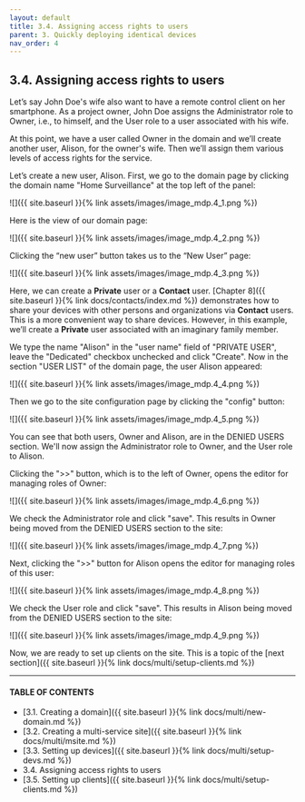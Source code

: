 ```yaml
---
layout: default
title: 3.4. Assigning access rights to users
parent: 3. Quickly deploying identical devices
nav_order: 4
---
```


## 3.4. Assigning access rights to users

Let’s say John Doe's wife also want to have a remote control client on her smartphone. As a project owner, John Doe assigns the <span class="text-role">Administrator</span> role to Owner, i.e., to himself, and the <span class="text-role">User</span> role to a user associated with his wife.  

At this point, we have a user called Owner in the domain and we’ll create another user, Alison, for the owner's wife. Then we’ll assign them various levels of access rights for the service.  

Let’s create a new user, Alison. First, we go to the domain page by clicking the domain name "Home Surveillance" at the top left of the panel:

![]({{ site.baseurl }}{% link assets/images/image_mdp.4_1.png %})

Here is the view of our domain page:

![]({{ site.baseurl }}{% link assets/images/image_mdp.4_2.png %})

Clicking the “new user” button takes us to the “New User” page:

![]({{ site.baseurl }}{% link assets/images/image_mdp.4_3.png %})

Here, we can create a **Private** user or a **Contact** user. [Chapter 8]({{ site.baseurl }}{% link docs/contacts/index.md %}) demonstrates how to share your devices with other persons and organizations via **Contact** users. This is a more convenient way to share devices. However, in this example, we’ll create a **Private** user associated with an imaginary family member.  

We type the name "Alison" in the "user name" field of "PRIVATE USER", leave the "Dedicated" checkbox unchecked and click "Create". Now in the section "USER LIST" of the domain page, the user Alison appeared:

![]({{ site.baseurl }}{% link assets/images/image_mdp.4_4.png %})

Then we go to the site configuration page by clicking the "<span class="text-cyan">config</span>" button:  

![]({{ site.baseurl }}{% link assets/images/image_mdp.4_5.png %})

You can see that both users, Owner and Alison, are in the <span class="text-red">DENIED USERS</span> section. We'll now assign the <span class="text-role">Administrator</span> role to Owner, and the <span class="text-role">User</span> role to Alison.  

Clicking the "<span class="text-cyan">&gt;&gt;</span>" button, which is to the left of Owner, opens the editor for managing roles of Owner:

![]({{ site.baseurl }}{% link assets/images/image_mdp.4_6.png %})

We check the <span class="text-role">Administrator</span> role and click "<span class="text-green">save</span>". This results in Owner being moved from the <span class="text-red">DENIED USERS</span> section to the site:  

![]({{ site.baseurl }}{% link assets/images/image_mdp.4_7.png %})

Next, clicking the "<span class="text-cyan">&gt;&gt;</span>" button for Alison opens the editor for managing roles of this user:

![]({{ site.baseurl }}{% link assets/images/image_mdp.4_8.png %})

We check the <span class="text-role">User</span> role and click "<span class="text-green">save</span>". This results in Alison being moved from the <span class="text-red">DENIED USERS</span> section to the site:  

![]({{ site.baseurl }}{% link assets/images/image_mdp.4_9.png %})

Now, we are ready to set up clients on the site. This is a topic of the [next section]({{ site.baseurl }}{% link docs/multi/setup-clients.md %})

---
#### TABLE OF CONTENTS
* [3.1. Creating a domain]({{ site.baseurl }}{% link docs/multi/new-domain.md %})
* [3.2. Creating a multi-service site]({{ site.baseurl }}{% link docs/multi/msite.md %})
* [3.3. Setting up devices]({{ site.baseurl }}{% link docs/multi/setup-devs.md %})
* 3.4. Assigning access rights to users
* [3.5. Setting up clients]({{ site.baseurl }}{% link docs/multi/setup-clients.md %})